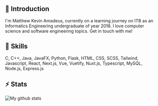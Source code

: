 ## 💬 Introduction
I'm Matthew Kevin Amadeus, currently on a learning journey on ITB as an Informatics Engineering undergraduate of year 2018. I love computer science and software engineering topics. Get in touch with me!

## 🌱 Skills
C, C++, Java, JavaFX, Python, Flask, HTML, CSS, SCSS, Tailwind, Javascript, React, Next.js, Vue, Vuetify, Nuxt.js, Typescript, MySQL, Node.js, Express.js

## ⚡ Stats
![My github stats](https://github-readme-stats.vercel.app/api?username=mkamadeus&show_icons=true)
